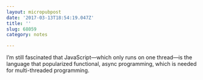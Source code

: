 ```yaml
---
layout: micropubpost
date: '2017-03-13T18:54:19.047Z'
title: ''
slug: 68059
category: notes

---
```

I’m still fascinated that JavaScript—which only runs on one thread—is the language that popularized functional, async programming, which is needed for multi-threaded programming.
